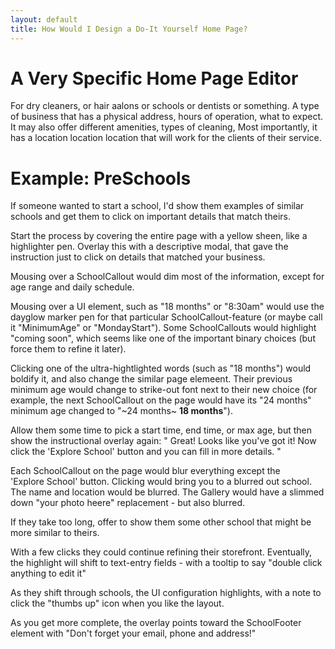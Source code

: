 ```yaml
---
layout: default
title: How Would I Design a Do-It Yourself Home Page?
---
```

# A Very Specific Home Page Editor

For dry cleaners, or hair aalons or schools or dentists or something. A type of business
that has a physical address, hours of operation, what to expect. It may also
offer different amenities, types of cleaning, Most importantly, it has a location 
location location that will work for the clients of their service.

# Example: PreSchools

If someone wanted to start a school, I'd show them examples of similar 
schools and get them to click on important details that match theirs.

Start the process by covering the entire page with a yellow sheen,
like a highlighter pen. Overlay this with a descriptive modal, that 
gave the instruction just to click on details that matched your business.

Mousing over a SchoolCallout would dim most of the information, except 
for age range and daily schedule.

Mousing over a UI element, such as "18 months" or "8:30am" would use the 
dayglow marker pen for that particular SchoolCallout-feature (or maybe
call it "MinimumAge" or "MondayStart"). Some SchoolCallouts would 
highlight "coming soon", which seems like one of the important binary
choices (but force them to refine it later).

Clicking one of the ultra-hightlighted words (such as "18 months")
would boldify it, and also change the similar page elemeent. 
Their previous minimum age would change to strike-out font next to their new
choice (for example, the next SchoolCallout on the page would have its
"24 months" minimum age
changed to "~24 months~ **18 months**").

Allow them some time to pick a start time, end time, or max age, but
then show the instructional overlay again:
  "
  Great! Looks like you've got it!
  Now click the 'Explore School' button
  and you can fill in more details.
  "
  
Each SchoolCallout on the page would blur everything except the  
'Explore School' button. Clicking would bring you to a blurred out
school. The name and location would be blurred. The Gallery would
have a slimmed down "your photo heere" replacement - but also blurred.

If they take too long, offer to show them some other school that might
be more similar to theirs.

With a few clicks they could continue refining their storefront.
Eventually, the highlight will shift to text-entry fields - with a
tooltip to say "double click anything to edit it"

As they shift through schools, the UI configuration highlights,
with a note to click the "thumbs up" icon when you like the layout.

As you get more complete, the overlay points toward the 
SchoolFooter element with "Don't forget your email, phone and address!"
